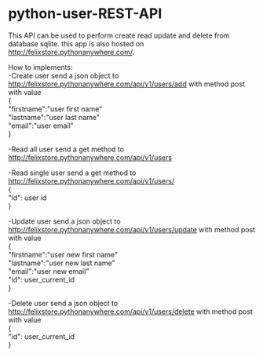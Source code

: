 # python-user-REST-API

This API can be used to perform create read update and delete from database sqlite. this app is also hosted on http://felixstore.pythonanywhere.com/.

How to implements:  
-Create user
send a json object to http://felixstore.pythonanywhere.com/api/v1/users/add with method post with value  
{\
  "firstname":"user first name"\
  "lastname":"user last name"\
  "email":"user email"\
} 

-Read all user
send a get method to http://felixstore.pythonanywhere.com/api/v1/users

-Read single user
send a get method to http://felixstore.pythonanywhere.com/api/v1/users/  
{\
  "id": user id\
} 

-Update user
send a json object to http://felixstore.pythonanywhere.com/api/v1/users/update with method post with value   
{\
  "firstname":"user new first name"\
  "lastname":"user new last name"\
  "email":"user new email"\
  "id": user_current_id \
} 

-Delete user
send a json object to http://felixstore.pythonanywhere.com/api/v1/users/delete with method post with value  
{\
  "id": user_current_id\
} 
